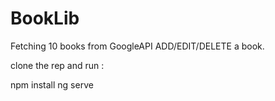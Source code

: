 # BookLib

Fetching 10 books from GoogleAPI 
ADD/EDIT/DELETE a book.

clone the rep and run : 

npm install
ng serve
